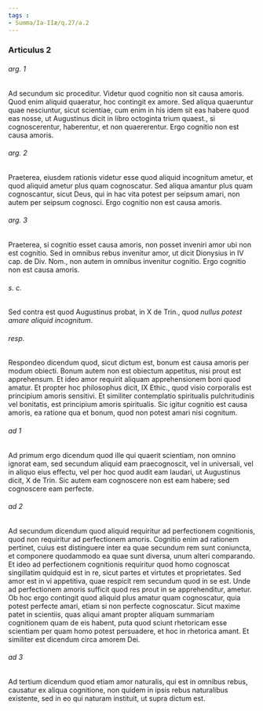 ```yaml
---
tags : 
- Summa/Ia-IIæ/q.27/a.2
---
```


### Articulus 2

###### arg. 1
Ad secundum sic proceditur. Videtur quod cognitio non sit causa amoris. Quod enim aliquid quaeratur, hoc contingit ex amore. Sed aliqua quaeruntur quae nesciuntur, sicut scientiae, cum enim in his idem sit eas habere quod eas nosse, ut Augustinus dicit in libro octoginta trium quaest., si cognoscerentur, haberentur, et non quaererentur. Ergo cognitio non est causa amoris.

###### arg. 2
Praeterea, eiusdem rationis videtur esse quod aliquid incognitum ametur, et quod aliquid ametur plus quam cognoscatur. Sed aliqua amantur plus quam cognoscantur, sicut Deus, qui in hac vita potest per seipsum amari, non autem per seipsum cognosci. Ergo cognitio non est causa amoris.

###### arg. 3
Praeterea, si cognitio esset causa amoris, non posset inveniri amor ubi non est cognitio. Sed in omnibus rebus invenitur amor, ut dicit Dionysius in IV cap. de Div. Nom., non autem in omnibus invenitur cognitio. Ergo cognitio non est causa amoris.

###### s. c.
Sed contra est quod Augustinus probat, in X de Trin., quod *nullus potest amare aliquid incognitum*.

###### resp.
Respondeo dicendum quod, sicut dictum est, bonum est causa amoris per modum obiecti. Bonum autem non est obiectum appetitus, nisi prout est apprehensum. Et ideo amor requirit aliquam apprehensionem boni quod amatur. Et propter hoc philosophus dicit, IX Ethic., quod visio corporalis est principium amoris sensitivi. Et similiter contemplatio spiritualis pulchritudinis vel bonitatis, est principium amoris spiritualis. Sic igitur cognitio est causa amoris, ea ratione qua et bonum, quod non potest amari nisi cognitum.

###### ad 1
Ad primum ergo dicendum quod ille qui quaerit scientiam, non omnino ignorat eam, sed secundum aliquid eam praecognoscit, vel in universali, vel in aliquo eius effectu, vel per hoc quod audit eam laudari, ut Augustinus dicit, X de Trin. Sic autem eam cognoscere non est eam habere; sed cognoscere eam perfecte.

###### ad 2
Ad secundum dicendum quod aliquid requiritur ad perfectionem cognitionis, quod non requiritur ad perfectionem amoris. Cognitio enim ad rationem pertinet, cuius est distinguere inter ea quae secundum rem sunt coniuncta, et componere quodammodo ea quae sunt diversa, unum alteri comparando. Et ideo ad perfectionem cognitionis requiritur quod homo cognoscat singillatim quidquid est in re, sicut partes et virtutes et proprietates. Sed amor est in vi appetitiva, quae respicit rem secundum quod in se est. Unde ad perfectionem amoris sufficit quod res prout in se apprehenditur, ametur. Ob hoc ergo contingit quod aliquid plus amatur quam cognoscatur, quia potest perfecte amari, etiam si non perfecte cognoscatur. Sicut maxime patet in scientiis, quas aliqui amant propter aliquam summariam cognitionem quam de eis habent, puta quod sciunt rhetoricam esse scientiam per quam homo potest persuadere, et hoc in rhetorica amant. Et similiter est dicendum circa amorem Dei.

###### ad 3
Ad tertium dicendum quod etiam amor naturalis, qui est in omnibus rebus, causatur ex aliqua cognitione, non quidem in ipsis rebus naturalibus existente, sed in eo qui naturam instituit, ut supra dictum est.

